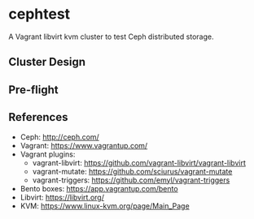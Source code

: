# cephtest

A Vagrant libvirt kvm cluster to test Ceph distributed storage.

## Cluster Design

## Pre-flight

## References

* Ceph: http://ceph.com/
* Vagrant: https://www.vagrantup.com/
* Vagrant plugins:
  * vagrant-libvirt: https://github.com/vagrant-libvirt/vagrant-libvirt
  * vagrant-mutate: https://github.com/sciurus/vagrant-mutate
  * vagrant-triggers: https://github.com/emyl/vagrant-triggers
* Bento boxes: https://app.vagrantup.com/bento
* Libvirt: https://libvirt.org/
* KVM: https://www.linux-kvm.org/page/Main_Page

